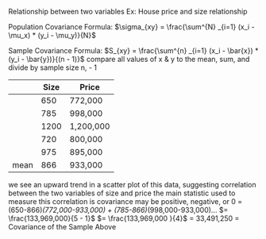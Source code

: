 Relationship between two variables
	Ex: House price and size relationship

Population Covariance Formula:
	$\sigma_{xy} = \frac{\sum^{N} _{i=1} (x_i - \mu_x) * (y_i - \mu_y)}{N}$

Sample Covariance Formula:
	$S_{xy} = \frac{\sum^{n} _{i=1} (x_i - \bar{x}) * (y_i - \bar{y})}{(n - 1)}$
				compare all values of x & y to the mean, sum, and divide by sample size n, - 1

|      | Size | Price     |
| ---- | ---- | --------- |
|      | 650  | 772,000   |
|      | 785  | 998,000   |
|      | 1200 | 1,200,000 |
|      | 720  | 800,000   |
|      | 975  | 895,000   |
| mean | 866  | 933,000   |
we see an upward trend in a scatter plot of this data, suggesting correlation between the two variables of size and price
	the main statistic used to measure this correlation is covariance
		may be positive, negative, or 0
     	= (650-866)*(772,000-933,000) + (785-866)*(998,000-933,000)...
		$= \frac{133,969,000}{5 - 1}$
		$= \frac{133,969,000 }{4}$
		= 33,491,250 = Covariance of the Sample Above